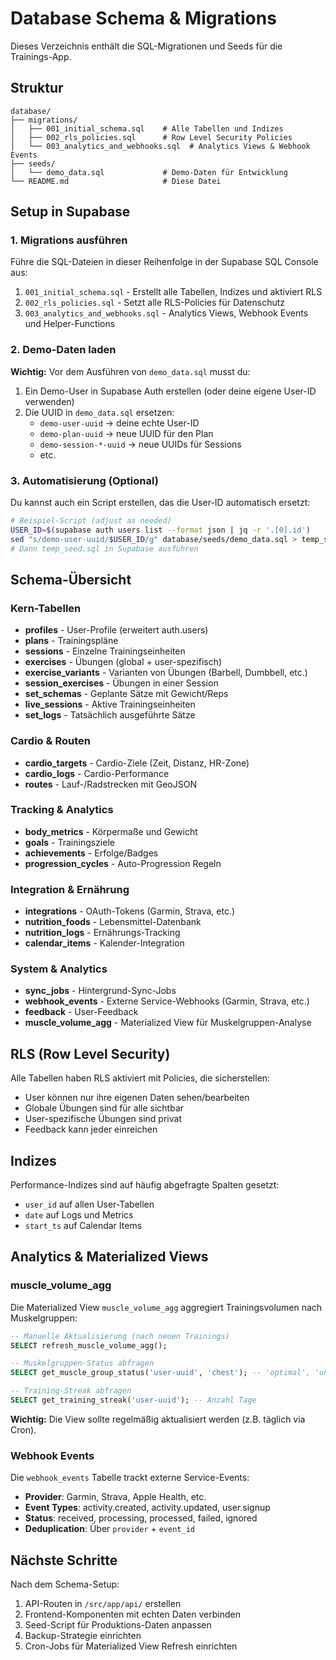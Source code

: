 # Database Schema & Migrations

Dieses Verzeichnis enthält die SQL-Migrationen und Seeds für die Trainings-App.

## Struktur

```
database/
├── migrations/
│   ├── 001_initial_schema.sql    # Alle Tabellen und Indizes
│   ├── 002_rls_policies.sql      # Row Level Security Policies
│   └── 003_analytics_and_webhooks.sql  # Analytics Views & Webhook Events
├── seeds/
│   └── demo_data.sql             # Demo-Daten für Entwicklung
└── README.md                     # Diese Datei
```

## Setup in Supabase

### 1. Migrations ausführen

Führe die SQL-Dateien in dieser Reihenfolge in der Supabase SQL Console aus:

1. `001_initial_schema.sql` - Erstellt alle Tabellen, Indizes und aktiviert RLS
2. `002_rls_policies.sql` - Setzt alle RLS-Policies für Datenschutz
3. `003_analytics_and_webhooks.sql` - Analytics Views, Webhook Events und Helper-Functions

### 2. Demo-Daten laden

**Wichtig:** Vor dem Ausführen von `demo_data.sql` musst du:

1. Ein Demo-User in Supabase Auth erstellen (oder deine eigene User-ID verwenden)
2. Die UUID in `demo_data.sql` ersetzen:
   - `demo-user-uuid` → deine echte User-ID
   - `demo-plan-uuid` → neue UUID für den Plan
   - `demo-session-*-uuid` → neue UUIDs für Sessions
   - etc.

### 3. Automatisierung (Optional)

Du kannst auch ein Script erstellen, das die User-ID automatisch ersetzt:

```bash
# Beispiel-Script (adjust as needed)
USER_ID=$(supabase auth users list --format json | jq -r '.[0].id')
sed "s/demo-user-uuid/$USER_ID/g" database/seeds/demo_data.sql > temp_seed.sql
# Dann temp_seed.sql in Supabase ausführen
```

## Schema-Übersicht

### Kern-Tabellen

- **profiles** - User-Profile (erweitert auth.users)
- **plans** - Trainingspläne
- **sessions** - Einzelne Trainingseinheiten
- **exercises** - Übungen (global + user-spezifisch)
- **exercise_variants** - Varianten von Übungen (Barbell, Dumbbell, etc.)
- **session_exercises** - Übungen in einer Session
- **set_schemas** - Geplante Sätze mit Gewicht/Reps
- **live_sessions** - Aktive Trainingseinheiten
- **set_logs** - Tatsächlich ausgeführte Sätze

### Cardio & Routen

- **cardio_targets** - Cardio-Ziele (Zeit, Distanz, HR-Zone)
- **cardio_logs** - Cardio-Performance
- **routes** - Lauf-/Radstrecken mit GeoJSON

### Tracking & Analytics

- **body_metrics** - Körpermaße und Gewicht
- **goals** - Trainingsziele
- **achievements** - Erfolge/Badges
- **progression_cycles** - Auto-Progression Regeln

### Integration & Ernährung

- **integrations** - OAuth-Tokens (Garmin, Strava, etc.)
- **nutrition_foods** - Lebensmittel-Datenbank
- **nutrition_logs** - Ernährungs-Tracking
- **calendar_items** - Kalender-Integration

### System & Analytics

- **sync_jobs** - Hintergrund-Sync-Jobs
- **webhook_events** - Externe Service-Webhooks (Garmin, Strava, etc.)
- **feedback** - User-Feedback
- **muscle_volume_agg** - Materialized View für Muskelgruppen-Analyse

## RLS (Row Level Security)

Alle Tabellen haben RLS aktiviert mit Policies, die sicherstellen:

- User können nur ihre eigenen Daten sehen/bearbeiten
- Globale Übungen sind für alle sichtbar
- User-spezifische Übungen sind privat
- Feedback kann jeder einreichen

## Indizes

Performance-Indizes sind auf häufig abgefragte Spalten gesetzt:
- `user_id` auf allen User-Tabellen
- `date` auf Logs und Metrics
- `start_ts` auf Calendar Items

## Analytics & Materialized Views

### muscle_volume_agg

Die Materialized View `muscle_volume_agg` aggregiert Trainingsvolumen nach Muskelgruppen:

```sql
-- Manuelle Aktualisierung (nach neuen Trainings)
SELECT refresh_muscle_volume_agg();

-- Muskelgruppen-Status abfragen
SELECT get_muscle_group_status('user-uuid', 'chest'); -- 'optimal', 'under', 'over', 'untrained'

-- Training-Streak abfragen
SELECT get_training_streak('user-uuid'); -- Anzahl Tage
```

**Wichtig:** Die View sollte regelmäßig aktualisiert werden (z.B. täglich via Cron).

### Webhook Events

Die `webhook_events` Tabelle trackt externe Service-Events:

- **Provider**: Garmin, Strava, Apple Health, etc.
- **Event Types**: activity.created, activity.updated, user.signup
- **Status**: received, processing, processed, failed, ignored
- **Deduplication**: Über `provider` + `event_id`

## Nächste Schritte

Nach dem Schema-Setup:

1. API-Routen in `/src/app/api/` erstellen
2. Frontend-Komponenten mit echten Daten verbinden
3. Seed-Script für Produktions-Daten anpassen
4. Backup-Strategie einrichten
5. Cron-Jobs für Materialized View Refresh einrichten


